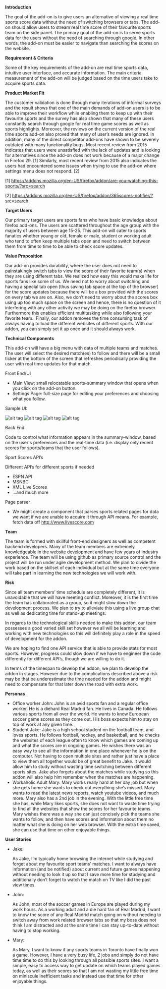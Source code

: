 **Introduction**

The goal of the add-on is to give users an alternative of viewing a real
time sports score data without the need of switching browsers or tabs.
The add-on should allow users to stream real time score of their
favourite sports team on the side panel. The primary goal of the add-on
is to serve sports data for the users without the need of searching
through google. In other words, the add-on must be easier to navigate
than searching the scores on the website.<span
class="Apple-converted-space"> </span>


**Requirement & Criteria**

Some of the key requirements of the add-on are real time sports data,
intuitive user interface, and accurate information. The main criteria
measurement of the add-on will be judged based on the time users take to
acquire sports data.<span class="Apple-converted-space"> </span>


**Product Market Fit**

The customer validation is done through many iterations of informal
surveys and the result shows that one of the main demands of add-on
users is to be able to improve their workflow while enabling them to
keep up with their favourite sports and the survey has also shown that
many of these users constantly search through google for real time game
scores as well as sports highlights. Moreover, the reviews on the
current version of the real time sports add-on also proved that many of
user’s needs are ignored. In addition, many of the direct competitor
add-ons have shown to be severely outdated with many functionality bugs.
Most recent review from 2015 indicates that users were unsatisfied with
the lack of updates and is looking for alternatives since the add-on
does not work because of a major change in Firefox 29. \[1\] Similarly,
most recent review from 2015 also indicates the users had encountered
some issues when trying to use the add-on where settings menu does not
respond. \[2\]


<span class="s1">\[1\] </span><span
class="s2">https://addons.mozilla.org/en-US/firefox/addon/are-you-watching-this-sports/?src=search</span>

<span class="s1">\[2\] </span><span
class="s2">https://addons.mozilla.org/en-US/firefox/addon/365scores-notifier/?src=search</span>

<span class="s2"></span>

**Target Users<span class="Apple-converted-space"> </span>**

Our primary target users are sports fans who have basic knowledge about
firefox add-ons. The users are scattered throughout the age group with
the majority of users between age 15-25. This add-on will cater to
sports fanatics whether young or old, female or male, student or working
adult who tend to often keep multiple tabs open and need to switch
between them from time to time to be able to check score updates.<span
class="Apple-converted-space"> </span>



**Value Proposition**

Our add-on provides durability, where the user does not need to
painstakingly switch tabs to view the score of their favorite team(s)
when they are using different tabs. We realized how easy this would make
life for sports fans like some of us. We need not to worry about
switching and having a special tab open (thus saving tab space at the
top of the browser) for the score updates because there will be a box
provided with the scores on every tab we are on. Also, we don’t need to
worry about the scores box using up too much space on the screen and
hence, there is no question of it interfering with any other activity we
may be doing on the firefox browser. Furthermore this enables efficient
multitasking while also following your favorite team.<span
class="Apple-converted-space">  </span>Finally, our addon removes the
time consuming task of always having to load the different websites of
different sports. With our addon, you can simply set it up once and it
should always work.



**Technical Components**

This add-on will have a big menu with data of multiple teams and
matches. The user will select the desired match(es) to follow and there
will be a small ticker at the bottom of the screen that refreshes
periodically providing the user with real time updates for that
match.<span class="Apple-converted-space"> </span>





<span class="s2">Front End/UI<span
class="Apple-converted-space"> </span></span>

-   Main View: small relocatable sports-summary window that opens when
    you click on the add-on button.
-   Settings Page: full-size page for editing your preferences and
    choosing what you follow.


Sample UI:<span class="Apple-converted-space"> </span>

![alt tag](https://github.com/csc302-2016-spring/group3/blob/master/doc/phase1/images/image00.png)
![alt tag](https://github.com/csc302-2016-spring/group3/blob/master/doc/phase1/images/image03.png)
![alt tag](https://github.com/csc302-2016-spring/group3/blob/master/doc/phase1/images/image05.png)
![alt tag](https://github.com/csc302-2016-spring/group3/blob/master/doc/phase1/images/image06.png)

<span class="s2">Back End</span>

Code to control what information appears in the summary-window, based on
the user's preferences and the real-time data (i.e. display only recent
scores for sports/teams that the user follows).

Sport Scores API’s

Different API’s for different sports if needed

-   ESPN API
-   MSNBC
-   XML Live Scores
-   ...and much more

Page parser

-   We might create a component that parses sports related pages for
    data we want if we are unable to acquire it through API means. For
    example, fetch data off http://www.livescore.com<span
    class="Apple-tab-span"> </span>



**Team**

The team is formed with skillful front-end designers as well as
competent backend developers. Many of the team members are extremely
knowledgeable in the website development and have few years of industry
experience. The team will be using github as primary source control and
the project will be run under agile development method. We plan to
divide the work based on the skillset of each individual but at the same
time everyone will take part in learning the new technologies we will
work with.



**Risk**

Since all team members’ time schedule are completely different, it is
unavoidable that we will have meeting conflict. Moreover, it is the
first time the team has collaborated as a group, so it might slow down
the development process. We plan to try to alleviate this using a live
group chat as well as dedicating time for stand-up meetings.



In regards to the technological skills needed to make this addon, our
team possesses a good varied skill set however we all will be learning
and working with new technologies so this will definitely play a role in
the speed of development for the addon.



We are hoping to find one API service that is able to provide stats for
most sports. However, progress could slow down if we have to engineer
the code differently for different API’s, though we are willing to do
it.



In terms of the timespan to develop the addon, we plan to develop the
addon in stages. However due to the complications described above a risk
may be that be underestimate the time needed for the addon and might
need to compensate for that later down the road with extra work.



**Personas**

-   Office worker John: John is an avid sports fan and a regular
    office worker. He is a diehard Real Madrid fan. He lives in Canada.
    He follows various sports from all over the world. He wants to know
    European soccer game scores as they come out. His boss expects him
    to stay on top of work at any given time.
-   Student Jake: Jake is a high school student on the football team,
    and loves sports. He follows football, hockey, and basketball, and
    he checks the websites of each league often to know which games are
    coming up and what the scores are in ongoing games. He wishes there
    was an easy way to see all the information in one place whenever he
    is on the computer. Not having to open multiple sites and rather
    just have a place to view them all together would be of great
    benefit to Jake. It would allow him to study without wasting time
    switching between different sports sites. Jake also forgets about
    the matches while studying so this addon will also help him remember
    when the matches are happening.
-   Workaholic Adult Mary: Mary works really hard at her day job but
    when she gets home she wants to check out everything she’s missed.
    Mary wants to read the latest news reports, watch youtube videos,
    and much more. Mary also has a 2nd job in the evening. With the
    little free time she has, while Mary likes sports, she does not want
    to waste time trying to find all the websites that show the scores
    for her favourite teams. Mary wishes there was a way she can just
    concisely pick the teams she wants to follow, and then have scores
    and information about them no matter what she is doing on her
    web browser. With the extra time saved, she can use that time on
    other enjoyable things.



**User Stories**

-   Jake:
   
    As Jake, I’m typically home browsing the internet while studying
    and forget about my favourite sport teams’ matches. I want to always
    have information (and be notified) about current and future games
    happening without needing to look it up so that I save more time for
    studying and additionally don’t forget to watch the match on TV like I
    did the past view times.<span class="Apple-converted-space"> </span>
    


-   John: 
    
    As John, most of the soccer games in Europe are played during my
    work hours. As a working adult and a die hard fan of Real Madrid, I want
    to know the score of any Real Madrid match going on without needing to
    switch away from work related browser tabs so that my boss does not
    think I am distracted and at the same time I can stay up-to-date without
    having to stop working.



-   Mary: 
    
    As Mary, I want to know if any sports teams in Toronto have
    finally won a game. However, I have a very busy life, 2 jobs and simply
    do not have time time to do this by looking through all possible sports
    sites. I want a simple, easy to access way to get update on which teams
    played games today, as well as their scores so that I am not wasting my
    little free time on miniscule inefficient tasks and instead use that
    time for other enjoyable things.<span
    class="Apple-converted-space"> </span>





